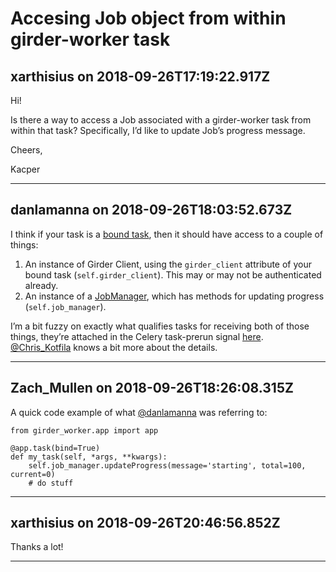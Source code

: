 # Accesing Job object from within girder-worker task

## xarthisius on 2018-09-26T17:19:22.917Z

Hi!  

Is there a way to access a Job associated with a girder\-worker task from within that task? Specifically, I’d like to update Job’s progress message.  

Cheers,  

Kacper


---

## danlamanna on 2018-09-26T18:03:52.673Z

I think if your task is a [bound task](http://docs.celeryproject.org/en/latest/userguide/tasks.html#bound-tasks), then it should have access to a couple of things:


1. An instance of Girder Client, using the `girder_client` attribute of your bound task (`self.girder_client`). This may or may not be authenticated already.
2. An instance of a [JobManager](https://github.com/girder/girder_worker/blob/c17b1fa0fc352366c089a5a76a6a653c77acfcf9/girder_worker/utils.py#L172), which has methods for updating progress (`self.job_manager`).


I’m a bit fuzzy on exactly what qualifies tasks for receiving both of those things, they’re attached in the Celery task\-prerun signal [here](https://github.com/girder/girder_worker/blob/c17b1fa0fc352366c089a5a76a6a653c77acfcf9/girder_worker/app.py#L112). [@Chris\_Kotfila](/u/chris_kotfila) knows a bit more about the details.


---

## Zach_Mullen on 2018-09-26T18:26:08.315Z

A quick code example of what [@danlamanna](/u/danlamanna) was referring to:



```
from girder_worker.app import app

@app.task(bind=True)
def my_task(self, *args, **kwargs):
    self.job_manager.updateProgress(message='starting', total=100, current=0)
    # do stuff

```

---

## xarthisius on 2018-09-26T20:46:56.852Z

Thanks a lot!


---

